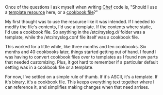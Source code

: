 <!--
title: Templates vs. cookbook files in Chef
created: 12 March 2013 - 6:12 pm
updated: 12 March 2013 - 6:12 pm
publish: 12 March 2013
slug: chef-templates
tags: coding, chef
-->

Once of the questions I ask myself when writing [Chef][] code is,
"Should I use a [template resource][] here, or a [cookbook file][]?"

My first thought was to use the resource like it was intended. If I needed to
modify the file's contents, I'd use a template. If the contents where static,
I'd use a cookbook file. So anything in the /etc/rsyslog.d/ folder was a
template, while the /etc/rsyslog.conf file itself was a cookbook file.

This worked for a little while, like three months and ten cookbooks. Six months
and 40 cookbooks later, things started getting out of hand. I found I was having
to convert cookbook files over to templates as I found new parts that needed
customizing. Plus, it got hard to remember if a particular default setting was
in a cookbook file or a template.

For now, I've settled on a simple rule of thumb. If it's ASCII, it's a template.
If it's binary, it's a cookbook file. This keeps everything text together where
I can reference it, and simplifies making changes when that need arrises.


[Chef]: http://opscode.com/chef "Various (Opscode): Chef is an open-source automation platform built to address the hardest infrastructure challenges on the planet."
[template resource]: http://docs.opscode.com/chef/resources.html#template  "Various (Opscode): The template resource is used to manage file contents with an embedded Ruby (erb) template."
[cookbook file]: http://docs.opscode.com/chef/resources.html#cookbook_file "Various (Opscode): The cookbook_file resource is used to transfer files from a sub-directory to a specified path on the host."
